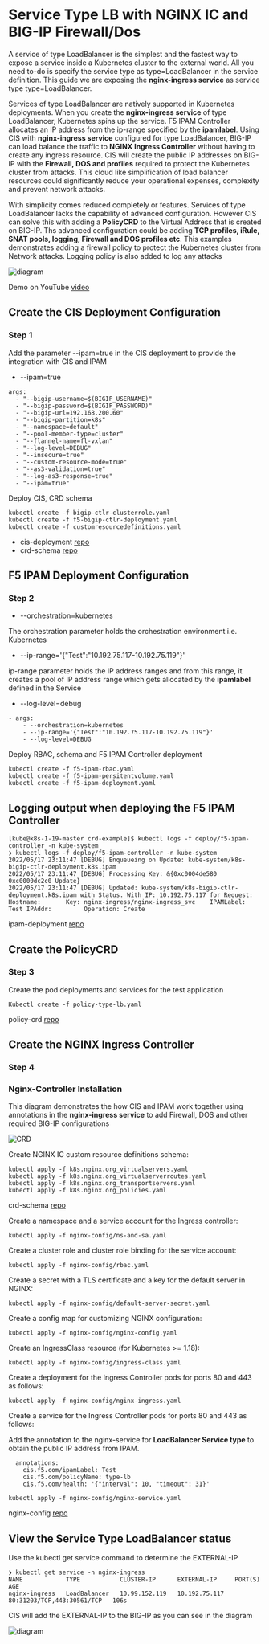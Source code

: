 # Service Type LB with NGINX IC and BIG-IP Firewall/Dos

A service of type LoadBalancer is the simplest and the fastest way to expose a service inside a Kubernetes cluster to the external world. All you need to-do is specify the service type as type=LoadBalancer in the service definition. This guide we are exposing the **nginx-ingress service** as service type type=LoadBalancer.

Services of type LoadBalancer are natively supported in Kubernetes deployments. When you create the **nginx-ingress service** of type LoadBalancer, Kubernetes spins up the service. F5 IPAM Controller allocates an IP address from the ip-range specified by the **ipamlabel**. Using CIS with **nginx-ingress service** configured for type LoadBalancer, BIG-IP can load balance the traffic to **NGINX Ingress Controller** without having to create any ingress resource. CIS will create the public IP addresses on BIG-IP with the **Firewall, DOS and profiles** required to protect the Kubernetes cluster from attacks. This cloud like simplification of load balancer resources could significantly reduce your operational expenses, complexity and prevent network attacks.

With simplicity comes reduced completely or features. Services of type LoadBalancer lacks the capability of advanced configuration. However CIS can solve this with adding a **PolicyCRD** to the Virtual Address that is created on BIG-IP. Ths advanced configuration could be adding **TCP profiles, iRule, SNAT pools, logging, Firewall and DOS profiles etc**. This examples demonstrates adding a firewall policy to protect the Kubernetes cluster from Network attacks. Logging policy is also added to log any attacks

![diagram](https://github.com/mdditt2000/kubernetes-1-19/blob/master/cis%202.9/servicetypelb_nginx_firewall/diagram/2022-05-17_16-25-35.png)

Demo on YouTube [video]()

## Create the CIS Deployment Configuration

### Step 1

Add the parameter --ipam=true in the CIS deployment to provide the integration with CIS and IPAM

* --ipam=true

```
args: 
  - "--bigip-username=$(BIGIP_USERNAME)"
  - "--bigip-password=$(BIGIP_PASSWORD)"
  - "--bigip-url=192.168.200.60"
  - "--bigip-partition=k8s"
  - "--namespace=default"
  - "--pool-member-type=cluster"
  - "--flannel-name=fl-vxlan"
  - "--log-level=DEBUG"
  - "--insecure=true"
  - "--custom-resource-mode=true"
  - "--as3-validation=true"
  - "--log-as3-response=true"
  - "--ipam=true"
```

Deploy CIS, CRD schema

```
kubectl create -f bigip-ctlr-clusterrole.yaml
kubectl create -f f5-bigip-ctlr-deployment.yaml
kubectl create -f customresourcedefinitions.yaml

```

* cis-deployment [repo](https://github.com/mdditt2000/kubernetes-1-19/tree/master/cis%202.9/servicetypelb_nginx_firewall/cis-deployment)
* crd-schema [repo](https://github.com/mdditt2000/kubernetes-1-19/blob/master/cis%202.9/servicetypelb_nginx_firewall/crd-schema/customresourcedefinitions.yaml)

## F5 IPAM Deployment Configuration

### Step 2

* --orchestration=kubernetes

The orchestration parameter holds the orchestration environment i.e. Kubernetes

* --ip-range='{"Test":"10.192.75.117-10.192.75.119"}'

ip-range parameter holds the IP address ranges and from this range, it creates a pool of IP address range which gets allocated by the **ipamlabel** defined in the Service

* --log-level=debug

```
- args:
    - --orchestration=kubernetes
    - --ip-range='{"Test":"10.192.75.117-10.192.75.119"}'
    - --log-level=DEBUG
```

Deploy RBAC, schema and F5 IPAM Controller deployment

```
kubectl create -f f5-ipam-rbac.yaml
kubectl create -f f5-ipam-persitentvolume.yaml
kubectl create -f f5-ipam-deployment.yaml
```
## Logging output when deploying the F5 IPAM Controller

```
[kube@k8s-1-19-master crd-example]$ kubectl logs -f deploy/f5-ipam-controller -n kube-system
❯ kubectl logs -f deploy/f5-ipam-controller -n kube-system
2022/05/17 23:11:47 [DEBUG] Enqueueing on Update: kube-system/k8s-bigip-ctlr-deployment.k8s.ipam
2022/05/17 23:11:47 [DEBUG] Processing Key: &{0xc0004de580 0xc0000dc2c0 Update}
2022/05/17 23:11:47 [DEBUG] Updated: kube-system/k8s-bigip-ctlr-deployment.k8s.ipam with Status. With IP: 10.192.75.117 for Request:
Hostname:       Key: nginx-ingress/nginx-ingress_svc    IPAMLabel: Test IPAddr:         Operation: Create
```

ipam-deployment [repo](https://github.com/mdditt2000/kubernetes-1-19/tree/master/cis%202.9/servicetypelb_nginx_firewall/ipam-deployment)


## Create the PolicyCRD

### Step 3

Create the pod deployments and services for the test application

```
Kubectl create -f policy-type-lb.yaml
```

policy-crd [repo](https://github.com/mdditt2000/kubernetes-1-19/tree/master/cis%202.9/servicetypelb_nginx_firewall/cis-policy)

## Create the NGINX Ingress Controller

### Step 4

### Nginx-Controller Installation

This diagram demonstrates the how CIS and IPAM work together using annotations in the **nginx-ingress service** to add Firewall, DOS and other required BIG-IP configurations 

![CRD](https://github.com/mdditt2000/kubernetes-1-19/blob/master/cis%202.9/servicetypelb_nginx_firewall/diagram/2022-05-17_16-47-44.png)

Create NGINX IC custom resource definitions schema:

    kubectl apply -f k8s.nginx.org_virtualservers.yaml
    kubectl apply -f k8s.nginx.org_virtualserverroutes.yaml
    kubectl apply -f k8s.nginx.org_transportservers.yaml
    kubectl apply -f k8s.nginx.org_policies.yaml

crd-schema [repo](https://github.com/mdditt2000/kubernetes-1-19/tree/master/cis%202.9/servicetypelb_nginx_firewall/nginx-config/crd-schema)

Create a namespace and a service account for the Ingress controller:
   
    kubectl apply -f nginx-config/ns-and-sa.yaml
   
Create a cluster role and cluster role binding for the service account:
   
    kubectl apply -f nginx-config/rbac.yaml
   
Create a secret with a TLS certificate and a key for the default server in NGINX:

    kubectl apply -f nginx-config/default-server-secret.yaml
    
Create a config map for customizing NGINX configuration:

    kubectl apply -f nginx-config/nginx-config.yaml
    
Create an IngressClass resource (for Kubernetes >= 1.18):  
    
    kubectl apply -f nginx-config/ingress-class.yaml

Create a deployment for the Ingress Controller pods for ports 80 and 443 as follows: 

    kubectl apply -f nginx-config/nginx-ingress.yaml
  
Create a service for the Ingress Controller pods for ports 80 and 443 as follows: 

Add the annotation to the nginx-service for **LoadBalancer Service type** to obtain the public IP address from IPAM.

```
  annotations:
    cis.f5.com/ipamLabel: Test
    cis.f5.com/policyName: type-lb
    cis.f5.com/health: '{"interval": 10, "timeout": 31}'
```

    kubectl apply -f nginx-config/nginx-service.yaml

nginx-config [repo](https://github.com/mdditt2000/kubernetes-1-19/tree/master/cis%202.9/servicetypelb_nginx_firewall/nginx-config)

## View the Service Type LoadBalancer status

Use the kubectl get service command to determine the EXTERNAL-IP

```
❯ kubectl get service -n nginx-ingress
NAME            TYPE           CLUSTER-IP      EXTERNAL-IP     PORT(S)                      AGE
nginx-ingress   LoadBalancer   10.99.152.119   10.192.75.117   80:31203/TCP,443:30561/TCP   106s

```
CIS will add the EXTERNAL-IP to the BIG-IP as you can see in the diagram

![diagram](https://github.com/mdditt2000/kubernetes-1-19/blob/master/cis%202.9/servicetypelb_nginx_firewall/diagram/2022-05-17_15-12-04.png)